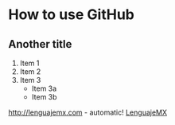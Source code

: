 # How to use GitHub
## Another title


1. Item 1
2. Item 2
3. Item 3
   * Item 3a
   * Item 3b

http://lenguajemx.com - automatic!
[LenguajeMX](http://lenguajemx.com)
